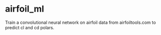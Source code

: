 # airfoil_ml

Train a convolutional neural network on airfoil data from airfoiltools.com to predict cl and cd polars.
